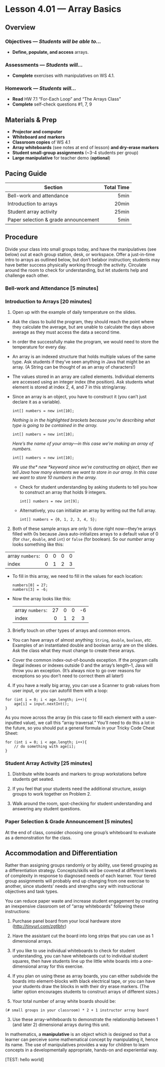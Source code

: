Lesson 4.01 — Array Basics
====================================================================================================

Overview
--------
### Objectives — _Students will be able to…_
- **Define, populate, and access** arrays.

### Assessments — _Students will…_
- **Complete** exercises with manipulatives on WS 4.1.

### Homework — _Students will…_
- **Read** HW 7.1 “For-Each Loop” and “The Arrays Class”
- **Complete** self-check questions \#1, 7, 9


Materials & Prep
----------------
- **Projector and computer**
- **Whiteboard and** **markers**
- **Classroom copies** of WS 4.1
- **Array whiteboards** (see notes at end of lesson) **and dry-erase markers**
- **Student small-group assignments** (~3-4 students per group)
- **Large manipulative** for teacher demo (**optional**)


Pacing Guide
------------
| Section                              | Total Time |
|--------------------------------------|-----------:|
| Bell-work and attendance             |       5min |
| Introduction to arrays               |      20min |
| Student array activity               |      25min |
| Paper selection & grade announcement |       5min |


Procedure
---------
Divide your class into small groups today, and have the manipulatives (see below) out at each group
station, desk, or workspace. Offer a just-in-time intro to arrays as outlined below, but don’t
belabor instruction; students may have better success physically working through the activity.
Circulate around the room to check for understanding, but let students help and challenge each
other.

### Bell-work and Attendance \[5 minutes\]

### Introduction to Arrays \[20 minutes\]
1. Open up with the example of daily temperature on the slides.

  - Ask the class to build the program, they should reach the point where they calculate the
    average, but are unable to calculate the days above average as they must access the data a
    second time.

  - In order the successfully make the program, we would need to store the temperature for every
    day.

  - An array is an indexed structure that holds multiple values of the same type. Ask students if
    they’ve seen anything in Java that might be an array. (A String can be thought of as an array of
    characters!)

  - The values stored in an array are called elements. Individual elements are accessed using an
    integer index (the position). Ask students what element is stored at index 2, 4, and 7 in this
    string/array.

  - Since an array is an object, you have to construct it (you can’t just declare it as a variable).
    ```
    int[] numbers = new int[10];
    ```
    _Nothing is in the highlighted brackets because you’re describing what type is going to be
    contained in the array._
    ```
    int[] numbers = new int[10];
    ```
    _Here’s the name of your array—in this case we’re making an array of numbers._
    ```
    int[] numbers = new int[10];
    ```
    _We use the* new *keyword since we’re constructing an object, then we tell Java how many
    elements we want to store in our array. In this case we want to store 10 numbers in the array._

    - Check for student understanding by asking students to tell you how to construct an array that
      holds 9 integers.
      ```
      int[] numbers = new int[9];
      ```

    - Alternatively, you can initialize an array by writing out the full array.
      ```
      int[] numbers = {0, 1, 2, 3, 4, 5};
      ```

2. Both of these sample arrays are only ½ done right now—they’re arrays filled with 0s because Java
  auto-initializes arrays to a default value of 0 (for `char`, `double`, and `int`) or `false` (for
  boolean). So our *number* array looks something like this:

  |                  |   |   |   |   |
  |------------------|:-:|:-:|:-:|:-:|
  | array `numbers`: | 0 | 0 | 0 | 0 |
  |     index        | 0 | 1 | 2 | 3 |

  - To fill in this array, we need to fill in the values for each location:
    ```
    numbers[0] = 27;
    numbers[3] = -6;
    ```

  - Now the array looks like this:

    |                  |   |   |   |   |
    |------------------|:-:|:-:|:-:|:-:|
    | array `numbers`: | 27| 0 | 0 |-6 |
    |     index        | 0 | 1 | 2 | 3 |

3. Briefly touch on other types of arrays and common errors.

  - You can have arrays of almost anything: `String`, `double`, `boolean`, _etc._ Examples of an
    instantiated double and boolean array are on the slides. Ask the class what they must change to
    create these arrays.

  - Cover the common index-out-of-bounds exception. If the program calls illegal indexes or indexes
    outside 0 and the array’s length–1, Java will throw you an exception. (It’s always nice to go
    over reasons for exceptions so you don’t need to correct them all later!)

4. If you have a really big array, you can use a Scanner to grab values from user input, or you can
  autofill them with a loop:
  ```
  for (int i = 0; i < age.length; i++){
      age[i] = input.nextInt();
  }
  ```

  As you move across the array (in this case to fill each element with a user-inputted value), we
  call this “array traversal.” You’ll need to do this a lot in the future, so you should put a
  general formula in your Tricky Code Cheat Sheet:

  ```
  for (int i = 0; i < age.length; i++){
      // do something with age[i];
  }
  ```

### Student Array Activity \[25 minutes\]

1. Distribute white boards and markers to group workstations before students get seated.

2. If you feel that your students need the additional structure, assign groups to work together on
  Problem 2.

3. Walk around the room, spot-checking for student understanding and answering any student
  questions.

### Paper Selection & Grade Announcement \[5 minutes\]
At the end of class, consider choosing one group’s whiteboard to evaluate as a demonstration for the
class.


Accommodation and Differentiation
---------------------------------
Rather than assigning groups randomly or by ability, use tiered grouping as a differentiation
strategy. Concepts/skills will be covered at different levels of complexity in response to diagnosed
needs of each learner. Your tiered group assignments will probably end up changing from one exercise
to another, since students’ needs and strengths vary with instructional objectives and task types.

You can reduce paper waste and increase student engagement by creating an inexpensive classroom set
of “array whiteboards” following these instructions:

1. Purchase panel board from your local hardware store (http://tinyurl.com/zgtlbhr)

2. Have the assistant cut the board into long strips that you can use as 1 dimensional arrays.

  1. If you like to use individual whiteboards to check for student understanding, you can have
    whiteboards cut to individual student squares, then have students line up the little white boards
    into a one-dimensional array for this exercise.

  2. If you plan on using these as array boards, you can either subdivide the boards into
    element-blocks with black electrical tape, or you can have your students draw the blocks in with
    their dry erase markers. (The latter option encourages students to construct arrays of different
    sizes.)

  3. Your total number of array white boards should be:

    (# small groups in your classroom) * 2 + 1 instructor array board

3. Use these array-whiteboards to demonstrate the relationship between 1 (and later 2) dimensional
  arrays during this unit.

In mathematics, a **manipulative** is an object which is designed so that a learner can perceive
some mathematical concept by manipulating it, hence its name. The use of manipulatives provides a
way for children to learn concepts in a developmentally appropriate, hands-on and experiential way.

\[TEST: hello world\]
